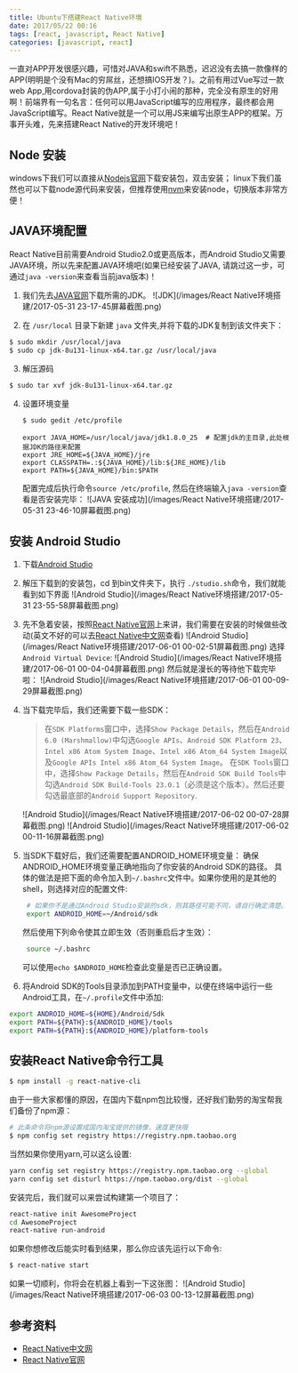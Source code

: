 ```yaml
---
title: Ubuntu下搭建React Native环境
date: 2017/05/22 00:16
tags: [react, javascript, React Native]
categories: [javascript, react]
---
```


一直对APP开发很感兴趣，可惜对JAVA和swift不熟悉，迟迟没有去搞一款像样的APP(明明是个没有Mac的穷屌丝，还想搞IOS开发？)。之前有用过Vue写过一款web App,用cordova封装的伪APP,属于小打小闹的那种，完全没有原生的好用啊！前端界有一句名言：任何可以用JavaScript编写的应用程序，最终都会用JavaScript编写。React Native就是一个可以用JS来编写出原生APP的框架。万事开头难，先来搭建React Native的开发环境吧！
<!-- more -->

## Node 安装
windows下我们可以直接从[Nodejs官网](https://nodejs.org/en/)下载安装包，双击安装；
linux下我们虽然也可以下载node源代码来安装，但推荐使用[nvm](https://github.com/creationix/nvm/blob/master/README.md)来安装node，切换版本非常方便！

## JAVA环境配置
React Native目前需要Android Studio2.0或更高版本，而Android Studio又需要JAVA环境，所以先来配置JAVA环境吧(如果已经安装了JAVA, 请跳过这一步，可通过`java -version`来查看当前java版本)！
1. 我们先去[JAVA官网](http://www.oracle.com/technetwork/java/javase/downloads/jdk8-downloads-2133151.html)下载所需的JDK。
![JDK](/images/React Native环境搭建/2017-05-31 23-17-45屏幕截图.png)

2. 在 `/usr/local` 目录下新建 `java` 文件夹,并将下载的JDK复制到该文件夹下：
```bash
$ sudo mkdir /usr/local/java
$ sudo cp jdk-8u131-linux-x64.tar.gz /usr/local/java
```
3. 解压源码
```bash
$ sudo tar xvf jdk-8u131-linux-x64.tar.gz
```
4. 设置环境变量
    ```bash
    $ sudo gedit /etc/profile
    ```
    ```
    export JAVA_HOME=/usr/local/java/jdk1.8.0_25  # 配置jdk的主目录,此处根据JDK的路径来配置
    export JRE_HOME=${JAVA_HOME}/jre
    export CLASSPATH=.:${JAVA_HOME}/lib:${JRE_HOME}/lib
    export PATH=${JAVA_HOME}/bin:$PATH
    ```
    配置完成后执行命令`source /etc/profile`, 然后在终端输入`java -version`查看是否安装完毕：
    ![JAVA 安装成功](/images/React Native环境搭建/2017-05-31 23-46-10屏幕截图.png)

## 安装 Android Studio
1. 下载[Android Studio](https://developer.android.com/studio/index.html)
2. 解压下载到的安装包，cd 到bin文件夹下，执行 `./studio.sh`命令，我们就能看到如下界面
   ![Android Studio](/images/React Native环境搭建/2017-05-31 23-55-58屏幕截图.png)
3. 先不急着安装，按照[React Native官网](https://facebook.github.io/react-native/)上来讲，我们需要在安装的时候做些改动(英文不好的可以去[React Native中文网](http://reactnative.cn/docs/0.44/getting-started.html)查看)
   ![Android Studio](/images/React Native环境搭建/2017-06-01 00-02-51屏幕截图.png)
   选择`Android Virtual Device`:
   ![Android Studio](/images/React Native环境搭建/2017-06-01 00-04-04屏幕截图.png)
   然后就是漫长的等待他下载完毕啦：
   ![Android Studio](/images/React Native环境搭建/2017-06-01 00-09-29屏幕截图.png)
4. 当下载完毕后，我们还需要下载一些SDK：
    > 在`SDK Platforms`窗口中，选择`Show Package Details`，然后在`Android 6.0 (Marshmallow)`中勾选`Google APIs`、`Android SDK Platform 23`、`Intel x86 Atom System Image`、`Intel x86 Atom_64 System Image`以及`Google APIs Intel x86 Atom_64 System Image`。
    在`SDK Tools`窗口中，选择`Show Package Details`，然后在`Android SDK Build Tools`中勾选`Android SDK Build-Tools 23.0.1`（必须是这个版本）。然后还要勾选最底部的`Android Support Repository`.
    
   ![Android Studio](/images/React Native环境搭建/2017-06-02 00-07-28屏幕截图.png)
   ![Android Studio](/images/React Native环境搭建/2017-06-02 00-11-16屏幕截图.png)
5. 当SDK下载好后，我们还需要配置ANDROID_HOME环境变量：
   确保ANDROID_HOME环境变量正确地指向了你安装的Android SDK的路径。
   具体的做法是把下面的命令加入到`~/.bashrc`文件中。如果你使用的是其他的shell，则选择对应的配置文件:
   ```bash
    # 如果你不是通过Android Studio安装的sdk，则其路径可能不同，请自行确定清楚。
    export ANDROID_HOME=~/Android/sdk
   ```
    然后使用下列命令使其立即生效（否则重启后才生效）：
   ```bash
    source ~/.bashrc
    ```
    可以使用`echo $ANDROID_HOME`检查此变量是否已正确设置。
6. 将Android SDK的Tools目录添加到PATH变量中，以便在终端中运行一些Android工具，在`~/.profile`文件中添加:
```bash
export ANDROID_HOME=${HOME}/Android/Sdk
export PATH=${PATH}:${ANDROID_HOME}/tools
export PATH=${PATH}:${ANDROID_HOME}/platform-tools
```

## 安装React Native命令行工具
```bash
$ npm install -g react-native-cli
```
由于一些大家都懂的原因，在国内下载npm包比较慢，还好我们勤劳的淘宝帮我们备份了npm源：
```bash
# 此条命令将npm源设置成国内淘宝提供的镜像，速度更快哦
$ npm config set registry https://registry.npm.taobao.org 
```
当然如果你使用yarn,可以这么设置:
```bash
yarn config set registry https://registry.npm.taobao.org --global
yarn config set disturl https://npm.taobao.org/dist --global
```
安装完后，我们就可以来尝试构建第一个项目了：
```bash
react-native init AwesomeProject
cd AwesomeProject
react-native run-android
```
如果你想修改后能实时看到结果，那么你应该先运行以下命令:
```bash
$ react-native start
```
如果一切顺利，你将会在机器上看到一下这张图：
![Android Studio](/images/React Native环境搭建/2017-06-03 00-13-12屏幕截图.png)


## 参考资料
 * [React Native中文网](http://reactnative.cn/docs/0.44/getting-started.html)
 * [React Native官网](https://facebook.github.io/react-native/)